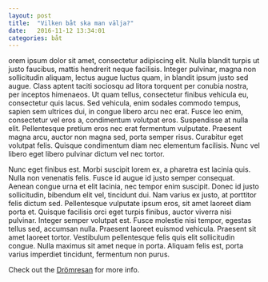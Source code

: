 ```yaml
---
layout: post
title:  "Vilken båt ska man välja?"
date:   2016-11-12 13:34:01
categories: båt
---
```

orem ipsum dolor sit amet, consectetur adipiscing elit. Nulla blandit turpis ut justo faucibus, mattis hendrerit neque facilisis. Integer pulvinar, magna non sollicitudin aliquam, lectus augue luctus quam, in blandit ipsum justo sed augue. Class aptent taciti sociosqu ad litora torquent per conubia nostra, per inceptos himenaeos. Ut quam tellus, consectetur finibus vehicula eu, consectetur quis lacus. Sed vehicula, enim sodales commodo tempus, sapien sem ultrices dui, in congue libero arcu nec erat. Fusce leo enim, consectetur vel eros a, condimentum volutpat eros. Suspendisse at nulla elit. Pellentesque pretium eros nec erat fermentum vulputate. Praesent magna arcu, auctor non magna sed, porta semper risus. Curabitur eget volutpat felis. Quisque condimentum diam nec elementum facilisis. Nunc vel libero eget libero pulvinar dictum vel nec tortor.

Nunc eget finibus est. Morbi suscipit lorem ex, a pharetra est lacinia quis. Nulla non venenatis felis. Fusce id augue id justo semper consequat. Aenean congue urna et elit lacinia, nec tempor enim suscipit. Donec id justo sollicitudin, bibendum elit vel, tincidunt dui. Nam varius ex justo, at porttitor felis dictum sed. Pellentesque vulputate ipsum eros, sit amet laoreet diam porta et. Quisque facilisis orci eget turpis finibus, auctor viverra nisi pulvinar. Integer semper volutpat est. Fusce molestie nisi tempor, egestas tellus sed, accumsan nulla. Praesent laoreet euismod vehicula. Praesent sit amet laoreet tortor. Vestibulum pellentesque felis quis elit sollicitudin congue. Nulla maximus sit amet neque in porta. Aliquam felis est, porta varius imperdiet tincidunt, fermentum non purus.


Check out the [Drömresan][dromresan] for more info.

[dromresan]:      http://www.dromresan.com
